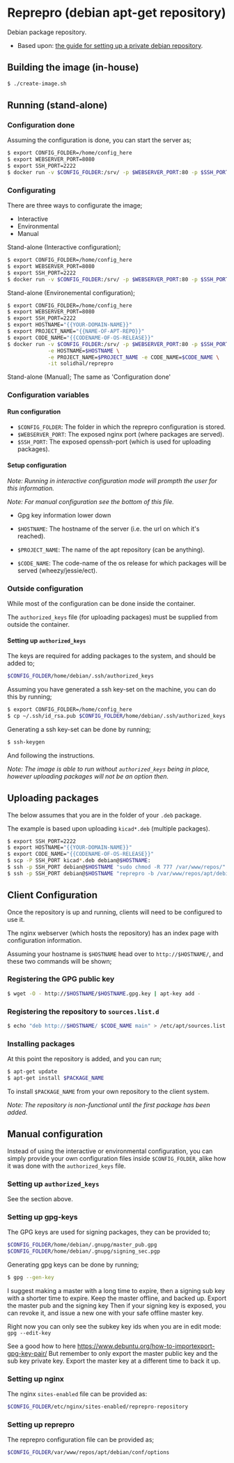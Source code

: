 # Reprepro (debian apt-get repository)

Debian package repository.

* Based upon: [the guide for setting up a private debian repository](http://wiki.debian.org/SettingUpSignedAptRepositoryWithReprepro).

## Building the image (in-house)
```bash
$ ./create-image.sh
```

## Running (stand-alone)
### Configuration done
Assuming the configuration is done, you can start the server as;
```bash
$ export CONFIG_FOLDER=/home/config_here
$ export WEBSERVER_PORT=8080
$ export SSH_PORT=2222
$ docker run -v $CONFIG_FOLDER:/srv/ -p $WEBSERVER_PORT:80 -p $SSH_PORT:22 -d solidhal/reprepro
```

### Configurating
There are three ways to configurate the image;

* Interactive
* Environmental
* Manual

Stand-alone (Interactive configuration);
```bash
$ export CONFIG_FOLDER=/home/config_here
$ export WEBSERVER_PORT=8080
$ export SSH_PORT=2222
$ docker run -v $CONFIG_FOLDER:/srv/ -p $WEBSERVER_PORT:80 -p $SSH_PORT:22 -it solidhal/reprepro
```

Stand-alone (Environemental configuration);
```bash
$ export CONFIG_FOLDER=/home/config_here
$ export WEBSERVER_PORT=8080
$ export SSH_PORT=2222
$ export HOSTNAME="{{YOUR-DOMAIN-NAME}}"
$ export PROJECT_NAME="{{NAME-OF-APT-REPO}}" 
$ export CODE_NAME="{{CODENAME-OF-OS-RELEASE}}" 
$ docker run -v $CONFIG_FOLDER:/srv/ -p $WEBSERVER_PORT:80 -p $SSH_PORT:22 \
             -e HOSTNAME=$HOSTNAME \
             -e PROJECT_NAME=$PROJECT_NAME -e CODE_NAME=$CODE_NAME \
             -it solidhal/reprepro
```

Stand-alone (Manual); The same as 'Configuration done'

### Configuration variables
#### Run configuration

* `$CONFIG_FOLDER`: The folder in which the reprepro configuration is stored.
* `$WEBSERVER_PORT`: The exposed nginx port (where packages are served).
* `$SSH_PORT`: The exposed openssh-port (which is used for uploading packages).

#### Setup configuration
*Note: Running in interactive configuration mode will prompth the user for this information.*

*Note: For manual configuration see the bottom of this file.*

* Gpg key information lower down

* `$HOSTNAME`: The hostname of the server (i.e. the url on which it's reached).
* `$PROJECT_NAME`: The name of the apt repository (can be anything).
* `$CODE_NAME`: The code-name of the os release for which packages will be served (wheezy/jessie/ect).

### Outside configuration
While most of the configuration can be done inside the container.

The `authorized_keys` file (for uploading packages) must be supplied from outside the container.

#### Setting up `authorized_keys`
The keys are required for adding packages to the system, and should be added to;
```bash
$CONFIG_FOLDER/home/debian/.ssh/authorized_keys
```
Assuming you have generated a ssh key-set on the machine, you can do this by running;
```bash
$ export CONFIG_FOLDER=/home/config_here
$ cp ~/.ssh/id_rsa.pub $CONFIG_FOLDER/home/debian/.ssh/authorized_keys
```
Generating a ssh key-set can be done by running;
```bash
$ ssh-keygen
```
And following the instructions.

*Note: The image is able to run without `authorized_keys` being in place,
however uploading packages will not be an option then.*

## Uploading packages
The below assumes that you are in the folder of your `.deb` package.

The example is based upon uploading `kicad*.deb` (multiple packages).
```bash
$ export SSH_PORT=2222
$ export HOSTNAME="{{YOUR-DOMAIN-NAME}}"
$ export CODE_NAME="{{CODENAME-OF-OS-RELEASE}}"
$ scp -P SSH_PORT kicad*.deb debian@$HOSTNAME:
$ ssh -p SSH_PORT debian@$HOSTNAME "sudo chmod -R 777 /var/www/repos/"
$ ssh -p SSH_PORT debian@$HOSTNAME "reprepro -b /var/www/repos/apt/debian includedeb $CODE_NAME *.deb"
```

## Client Configuration
Once the repository is up and running, clients will need to be configured to use it.

The nginx webserver (which hosts the repository) has an index page with configuration information.

Assuming your hostname is `$HOSTNAME` head over to `http://$HOSTNAME/`, and these two commands will be shown;

### Registering the GPG public key
```bash
$ wget -O - http://$HOSTNAME/$HOSTNAME.gpg.key | apt-key add - 
```

### Registering the repository to `sources.list.d`
```bash
$ echo "deb http://$HOSTNAME/ $CODE_NAME main" > /etc/apt/sources.list.d/$HOSTNAME.list 
```

### Installing packages
At this point the repository is added, and you can run;
```bash
$ apt-get update
$ apt-get install $PACKAGE_NAME
```
To install `$PACKAGE_NAME` from your own repository to the client system.

*Note: The repository is non-functional until the first package has been added.*

## Manual configuration
Instead of using the interactive or environmental configuration,
you can simply provide your own configuration files inside `$CONFIG_FOLDER`,
alike how it was done with the `authorized_keys` file.

### Setting up `authorized_keys`
See the section above.

### Setting up gpg-keys
The GPG keys are used for signing packages, they can be provided to;
```bash
$CONFIG_FOLDER/home/debian/.gnupg/master_pub.gpg
$CONFIG_FOLDER/home/debian/.gnupg/signing_sec.pgp
```
Generating gpg keys can be done by running;
```bash
$ gpg --gen-key
```

I suggest making a master with a long time to expire, then a signing sub key with a shorter
time to expire. Keep the master offline, and backed up. Export the master pub and the signing key
Then if your signing key is exposed, you can revoke it, and issue a new one with your safe offline master key. 

Right now you can only see the subkey key ids when you are in edit mode:
`gpg --edit-key`

See a good how to here https://www.debuntu.org/how-to-importexport-gpg-key-pair/
But remember to only export the master public key and the sub key private key.
Export the master key at a different time to back it up. 

### Setting up nginx
The nginx `sites-enabled` file can be provided as:
```bash
$CONFIG_FOLDER/etc/nginx/sites-enabled/reprepro-repository
```

### Setting up reprepro
The reprepro configuration file can be provided as;
```bash
$CONFIG_FOLDER/var/www/repos/apt/debian/conf/options
```
